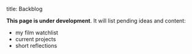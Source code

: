 title: Backblog

**This page is under development**. It will list pending ideas and content:

- my film watchlist
- current projects
- short reflections
